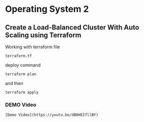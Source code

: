 # Operating System 2 
## Create a Load-Balanced Cluster With Auto Scaling using Terraform
Working with terraform file
```
terraform.tf 
```
deploy command
```
terraform plan
```
and then
```
terraform apply
```
### DEMO Video

```
[Demo Video](https://youtu.be/dB0HEIfllBY)
```

